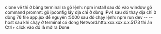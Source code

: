 clone về thì ở bảng terminal ra gõ lệnh: npm install 
sau đó vào window gõ command prommt: gõ ipconfig 
lấy địa chỉ ở dòng IPv4 
sau đó thay địa chỉ ở dòng 76 file app.jsx để nguyên :5000
sau đó chạy lệnh: npm run dev -- --host
sau khi chạy ở terminal có dòng Netword:http:xxx.xxx.x.x:5173 thì ấn Ctrl+ click vào đó là mở ra
Done
